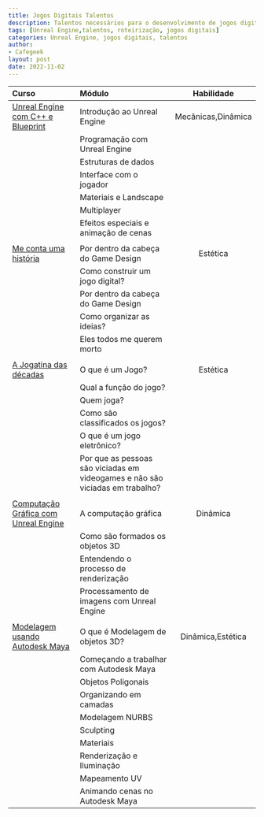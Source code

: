 ```yaml
---
title: Jogos Digitais Talentos
description: Talentos necessários para o desenvolvimento de jogos digitais
tags: [Unreal Engine,talentos, roteirização, jogos digitais]
categories: Unreal Engine, jogos digitais, talentos
author: 
- Cafegeek
layout: post
date: 2022-11-02 
---
```


| Curso                                                                                                       | Módulo                                                                        |     Habilidade     |
| :---------------------------------------------------------------------------------------------------------- | :---------------------------------------------------------------------------- | :----------------: |
| [Unreal Engine com C++ e Blueprint](https://cafegeek.eti.br/unreal-engine-c+-+-e-blueprint/index.html)      | Introdução ao Unreal Engine                                                   | Mecânicas,Dinâmica |
|                                                                                                             | Programação com Unreal Engine                                                 |                    |
|                                                                                                             | Estruturas de dados                                                           |                    |
|                                                                                                             | Interface com o jogador                                                       |                    |
|                                                                                                             | Materiais e Landscape                                                         |                    |
|                                                                                                             | Multiplayer                                                                   |                    |
|                                                                                                             | Efeitos especiais e animação de cenas                                         |                    |
|                                                                                                             |                                                                               |                    |
| [Me conta uma história](https://cafegeek.eti.br/me_conte_uma_historia/index.html)                           | Por dentro da cabeça do Game Design                                           |      Estética      |
|                                                                                                             | Como construir um jogo digital?                                               |                    |
|                                                                                                             | Por dentro da cabeça do Game Design                                           |                    |
|                                                                                                             | Como organizar as ideias?                                                     |                    |
|                                                                                                             | Eles todos me querem morto                                                    |                    |
|                                                                                                             |                                                                               |                    |
| [A Jogatina das décadas](https://cafegeek.eti.br/a_jogatina_das_decadas/index.html)                         | O que é um Jogo?                                                              |      Estética      |
|                                                                                                             | Qual a função do jogo?                                                        |                    |
|                                                                                                             | Quem joga?                                                                    |                    |
|                                                                                                             | Como são classificados os jogos?                                              |                    |
|                                                                                                             | O que é um jogo eletrônico?                                                   |                    |
|                                                                                                             | Por que as pessoas são viciadas em videogames e não são viciadas em trabalho? |                    |
|                                                                                                             |                                                                               |                    |
| [Computação Gráfica com Unreal Engine](https://cafegeek.eti.br/computacao-grafica/index.html)               | A computação gráfica                                                          |      Dinâmica      |
|                                                                                                             | Como são formados os objetos 3D                                               |                    |
|                                                                                                             | Entendendo o processo de renderização                                         |                    |
|                                                                                                             | Processamento de imagens com Unreal Engine                                    |                    |
|                                                                                                             |                                                                               |                    |
| [Modelagem usando Autodesk Maya](https://cafegeek.eti.br/modelagem-usando-autodesk-maya/autodesk_maya.html) | O que é Modelagem de objetos 3D?                                              | Dinâmica,Estética  |
|                                                                                                             | Começando a trabalhar com Autodesk Maya                                       |                    |
|                                                                                                             | Objetos Poligonais                                                            |                    |
|                                                                                                             | Organizando em camadas                                                        |                    |
|                                                                                                             | Modelagem NURBS                                                               |                    |
|                                                                                                             | Sculpting                                                                     |                    |
|                                                                                                             | Materiais                                                                     |                    |
|                                                                                                             | Renderização e Iluminação                                                     |                    |
|                                                                                                             | Mapeamento UV                                                                 |                    |
|                                                                                                             | Animando cenas no Autodesk Maya                                               |                    |

